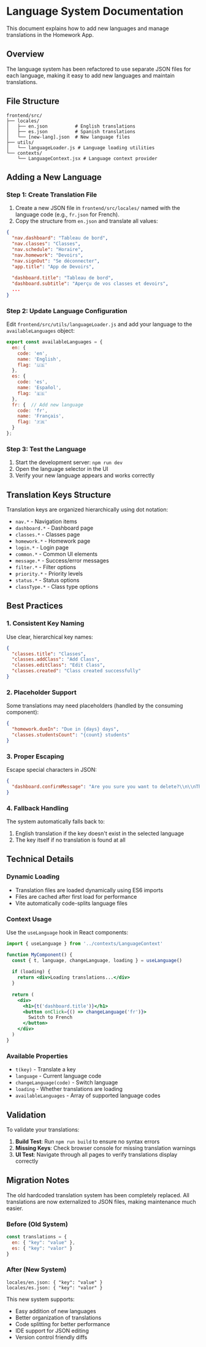 # Language System Documentation

This document explains how to add new languages and manage translations in the Homework App.

## Overview

The language system has been refactored to use separate JSON files for each language, making it easy to add new languages and maintain translations.

## File Structure

```
frontend/src/
├── locales/
│   ├── en.json          # English translations
│   ├── es.json          # Spanish translations
│   └── [new-lang].json  # New language files
├── utils/
│   └── languageLoader.js # Language loading utilities
└── contexts/
    └── LanguageContext.jsx # Language context provider
```

## Adding a New Language

### Step 1: Create Translation File

1. Create a new JSON file in `frontend/src/locales/` named with the language code (e.g., `fr.json` for French).
2. Copy the structure from `en.json` and translate all values:

```json
{
  "nav.dashboard": "Tableau de bord",
  "nav.classes": "Classes",
  "nav.schedule": "Horaire",
  "nav.homework": "Devoirs",
  "nav.signOut": "Se déconnecter",
  "app.title": "App de Devoirs",
  
  "dashboard.title": "Tableau de bord",
  "dashboard.subtitle": "Aperçu de vos classes et devoirs",
  ...
}
```

### Step 2: Update Language Configuration

Edit `frontend/src/utils/languageLoader.js` and add your language to the `availableLanguages` object:

```javascript
export const availableLanguages = {
  en: {
    code: 'en',
    name: 'English',
    flag: '🇺🇸'
  },
  es: {
    code: 'es', 
    name: 'Español',
    flag: '🇪🇸'
  },
  fr: {  // Add new language
    code: 'fr',
    name: 'Français',
    flag: '🇫🇷'
  }
};
```

### Step 3: Test the Language

1. Start the development server: `npm run dev`
2. Open the language selector in the UI
3. Verify your new language appears and works correctly

## Translation Keys Structure

Translation keys are organized hierarchically using dot notation:

- `nav.*` - Navigation items
- `dashboard.*` - Dashboard page
- `classes.*` - Classes page
- `homework.*` - Homework page
- `login.*` - Login page
- `common.*` - Common UI elements
- `message.*` - Success/error messages
- `filter.*` - Filter options
- `priority.*` - Priority levels
- `status.*` - Status options
- `classType.*` - Class type options

## Best Practices

### 1. Consistent Key Naming
Use clear, hierarchical key names:
```json
{
  "classes.title": "Classes",
  "classes.addClass": "Add Class",
  "classes.editClass": "Edit Class",
  "classes.created": "Class created successfully"
}
```

### 2. Placeholder Support
Some translations may need placeholders (handled by the consuming component):
```json
{
  "homework.dueIn": "Due in {days} days",
  "classes.studentsCount": "{count} students"
}
```

### 3. Proper Escaping
Escape special characters in JSON:
```json
{
  "dashboard.confirmMessage": "Are you sure you want to delete?\\n\\nThis action cannot be undone!"
}
```

### 4. Fallback Handling
The system automatically falls back to:
1. English translation if the key doesn't exist in the selected language
2. The key itself if no translation is found at all

## Technical Details

### Dynamic Loading
- Translation files are loaded dynamically using ES6 imports
- Files are cached after first load for performance
- Vite automatically code-splits language files

### Context Usage
Use the `useLanguage` hook in React components:

```jsx
import { useLanguage } from '../contexts/LanguageContext'

function MyComponent() {
  const { t, language, changeLanguage, loading } = useLanguage()
  
  if (loading) {
    return <div>Loading translations...</div>
  }
  
  return (
    <div>
      <h1>{t('dashboard.title')}</h1>
      <button onClick={() => changeLanguage('fr')}>
        Switch to French
      </button>
    </div>
  )
}
```

### Available Properties
- `t(key)` - Translate a key
- `language` - Current language code
- `changeLanguage(code)` - Switch language
- `loading` - Whether translations are loading
- `availableLanguages` - Array of supported language codes

## Validation

To validate your translations:

1. **Build Test**: Run `npm run build` to ensure no syntax errors
2. **Missing Keys**: Check browser console for missing translation warnings
3. **UI Test**: Navigate through all pages to verify translations display correctly

## Migration Notes

The old hardcoded translation system has been completely replaced. All translations are now externalized to JSON files, making maintenance much easier.

### Before (Old System)
```jsx
const translations = {
  en: { "key": "value" },
  es: { "key": "valor" }
}
```

### After (New System)
```
locales/en.json: { "key": "value" }
locales/es.json: { "key": "valor" }
```

This new system supports:
- Easy addition of new languages
- Better organization of translations
- Code splitting for better performance
- IDE support for JSON editing
- Version control friendly diffs